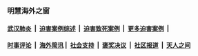 
### 明慧海外之窗

####  [武汉肺炎](indexes/365.md?t=05030001) &nbsp;|&nbsp;  [迫害案例综述](indexes/328.md?t=05030001) &nbsp;|&nbsp; [迫害致死案例](indexes/277.md?t=05030001)  &nbsp;|&nbsp; [更多迫害案例](indexes/81.md?t=05030001)  &nbsp;|&nbsp; 
####  [时事评论](indexes/19.md?t=05030001) &nbsp;|&nbsp; [海外简讯](indexes/245.md?t=05030001)&nbsp;|&nbsp;  [社会支持](indexes/140.md?t=05030001) &nbsp;|&nbsp; [褒奖决议](indexes/282.md?t=05030001) &nbsp;|&nbsp; [社区报道](indexes/91.md?t=05030001)  &nbsp;|&nbsp; [天人之间](indexes/78.md?t=05030001) 

